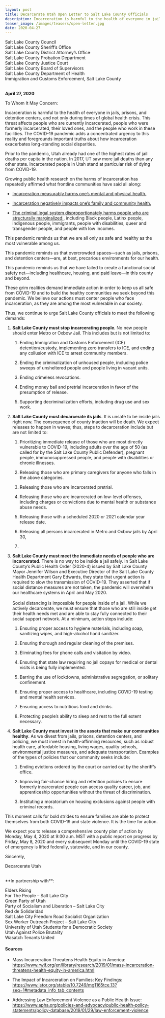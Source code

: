 ```yaml
---
layout: post
title: Decarcerate Utah Open Letter to Salt Lake County Officials
description: Incarceration is harmful to the health of everyone in jails, prisons, and detention centers, and not only during times of global health crisis. Read our open letter we sent to Salt Lake County officials to free inmates being held at the Oxbow and Metro Jails while there were active cases of COVID-19.
teaser_image: /images/teasers/open-letter.jpg
date: 2020-04-27
---
```


Salt Lake County Council<br />
Salt Lake County Sheriff’s Office<br />
Salt Lake County District Attorney’s Office<br />
Salt Lake County Probation Department<br />
Salt Lake County Justice Court<br />
Salt Lake County Board of Supervisors<br />
Salt Lake County Department of Health<br />
Immigration and Customs Enforcement, Salt Lake County<br />
<br />

**April 27, 2020**

To Whom It May Concern:

Incarceration is harmful to the health of everyone in jails, prisons, and
detention centers, and not only during times of global health crisis. This
threat affects people who are currently incarcerated, people who were formerly
incarcerated, their loved ones, and the people who work in these facilities. The
COVID-19 pandemic adds a concentrated urgency to this reality and foregrounds
important truths about how incarceration exacerbates long-standing social
disparities.

Prior to the pandemic, Utah already had one of the highest rates of jail deaths
per capita in the nation. In 2017, UT saw more jail deaths than any other state.
Incarcerated people in Utah stand at particular risk of dying from COVID-19.

Growing public health research on the harms of incarceration has repeatedly
affirmed what frontline communities have said all along:

- [Incarceration measurably harms one’s mental and physical health.
](https://www.rwjf.org/en/library/research/2019/01/mass-incarceration-threatens-health-equity-in-america.html)

- [Incarceration negatively impacts one’s family and community health.
](https://www.jstor.org/stable/10.7249/mg1165tce.13?seq=1#metadata_info_tab_contents)

- [The criminal legal system disproportionately harms people who are structurally marginalized
](https://www.apha.org/policies-and-advocacy/public-health-policy-statements/policy-database/2019/01/29/law-enforcement-violence),
including Black people, Latinx people, indigenous people, immigrants, people
with disabilities, queer and transgender people, and people with low incomes.

This pandemic reminds us that we are all only as safe and healthy as the most
vulnerable among us.

This pandemic reminds us that overcrowded spaces—such as jails, prisons, and
detention centers—are, at best, precarious environments for our health.

This pandemic reminds us that we have failed to create a functional social
safety net—including healthcare, housing, and paid leave—in this county and
beyond.

These grim realities demand immediate action in order to keep us all safe from
COVID-19 and to build the healthy communities we seek beyond this pandemic. We
believe our actions must center people who face incarceration, as they are among
the most vulnerable in our society.

Thus, we continue to urge Salt Lake County officials to meet the following demands:

1. **Salt Lake County must stop incarcerating people**. No new people should enter
Metro or Oxbow Jail. This includes but is not limited to:

    1. Ending Immigration and Customs Enforcement (ICE) detention/custody,
    implementing zero transfers to ICE, and ending any collusion with ICE to
    arrest community members.

    2. Ending the criminalization of unhoused people, including police sweeps of
    unsheltered people and people living in vacant units.

    3. Ending crimeless revocations.

    4. Ending money bail and pretrial incarceration in favor of the presumption of
    release.

    5. Supporting decriminalization efforts, including drug use and sex work.

2. **Salt Lake County must decarcerate its jails**. It is unsafe to be inside
jails right now. The consequence of county inaction will be death. We expect
releases to happen in waves; thus, steps to decarceration include but are not
limited to:

    1. Prioritizing immediate release of those who are most directly vulnerable to
    COVID-19, including adults over the age of 50 (as called for by the Salt
    Lake County Public Defender), pregnant people, immunosuppressed people, and
    people with disabilities or chronic illnesses.

    2. Releasing those who are primary caregivers for anyone who falls in the
    above categories.

    3. Releasing those who are incarcerated pretrial.

    4. Releasing those who are incarcerated on low-level offenses, including
    charges or convictions due to mental health or substance abuse needs.

    5. Releasing those with a scheduled 2020 or 2021 calendar year release date.

    6. Releasing all persons incarcerated in Metro and Oxbow jails by April 30,
    2020.

3. **Salt Lake County must meet the immediate needs of people who are
incarcerated**. There is no way to be inside a jail safely. In Salt Lake
County’s Public Health Order (2020-4) issued by Salt Lake County Mayor Jennifer
Wilson and Executive Director of the Salt Lake County Health Department Gary
Edwards, they state that urgent action is required to slow the transmission of
COVID-19. They asserted that if social distance measures are not taken, the
pandemic will overwhelm our healthcare systems in April and May 2020.
<br /><br />
Social distancing is impossible for people inside of a jail. While we actively
decarcerate, we must ensure that those who are still inside get their health
needs met and are able to stay fully connected to their social support network.
At a minimum, action steps include:

    1. Ensuring proper access to hygiene materials, including soap, sanitizing
    wipes, and high-alcohol hand sanitizer.

    2. Ensuring thorough and regular cleaning of the premises.

    3. Eliminating fees for phone calls and visitation by video.

    4. Ensuring that state law requiring no jail copays for medical or dental
    visits is being fully implemented.

    5. Barring the use of lockdowns, administrative segregation, or solitary
    confinement.

    6. Ensuring proper access to healthcare, including COVID-19 testing and mental
    health services.

    7. Ensuring access to nutritious food and drinks.

    8. Protecting people’s ability to sleep and rest to the full extent necessary.

4. **Salt Lake County must invest in the assets that make our communities
   healthy**. As we divest from jails, prisons, detention centers, and policing,
we must invest in health-affirming resources, such as robust health care,
affordable housing, living wages, quality schools, environmental justice
measures, and adequate transportation. Examples of the types of policies that
our community seeks include:

    1. Ending evictions ordered by the court or carried out by the sheriff’s
    office.

    2. Improving fair-chance hiring and retention policies to ensure formerly
    incarcerated people can access quality career, job, and apprenticeship
    opportunities without the threat of discrimination.

    3. Instituting a moratorium on housing exclusions against people with criminal
    records.

This moment calls for bold strides to ensure families are able to protect
themselves from both COVID-19 and state violence. It is the time for action.


We expect you to release a comprehensive county plan of action by Monday, May 4,
2020 at 9:00 a.m. MST with a public report on progress by Friday, May 8, 2020
and every subsequent Monday until the COVID-19 state of emergency is lifted
federally, statewide, and in our county.

Sincerely,

Decarcerate Utah

<br />
**In partnership with**:

Elders Rising
<br />
For The People – Salt Lake City
<br />
Green Party of Utah
<br />
Party of Socialism and Liberation – Salt Lake City
<br />
Red de Solidaridad
<br />
Salt Lake City Freedom Road Socialist Organization
<br />
Sex Worker Outreach Project – Salt Lake City
<br />
University of Utah Students for a Democratic Society
<br />
Utah Against Police Brutality
<br />
Wasatch Tenants United


#### Sources

- Mass Incarceration Threatens Health Equity in America:
[https://www.rwjf.org/en/library/research/2019/01/mass-incarceration-threatens-health-equity-in-america.html
](https://www.rwjf.org/en/library/research/2019/01/mass-incarceration-threatens-health-equity-in-america.html)

- The Impact of Incarceration on Families: Key Findings:
[https://www.jstor.org/stable/10.7249/mg1165tce.13?seq=1#metadata_info_tab_contents
](https://www.jstor.org/stable/10.7249/mg1165tce.13?seq=1#metadata_info_tab_contents)

- Addressing Law Enforcement Violence as a Public Health Issue:
[https://www.apha.org/policies-and-advocacy/public-health-policy-statements/policy-database/2019/01/29/law-enforcement-violence
](https://www.apha.org/policies-and-advocacy/public-health-policy-statements/policy-database/2019/01/29/law-enforcement-violence)

